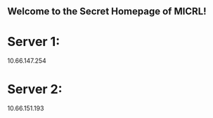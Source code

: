 ## Welcome to the Secret Homepage of MICRL!
# Server 1:
10.66.147.254
# Server 2:
10.66.151.193







